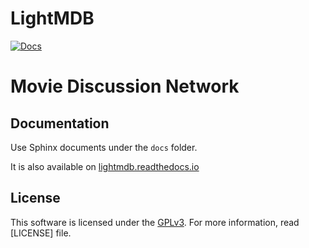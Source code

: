 LightMDB
========

[![Docs](https://img.shields.io/badge/docs-latest-brightgreen.svg?style=flat)](https://lightmdb.readthedocs.io/)

# Movie Discussion Network

Documentation
-------------
Use Sphinx documents under the `docs` folder.

It is also available on [lightmdb.readthedocs.io](https://lightmdb.readthedocs.io/)


License
-------
This software is licensed under the
[GPLv3](https://www.gnu.org/licenses/gpl-3.0.html). For more
information, read [LICENSE] file.
